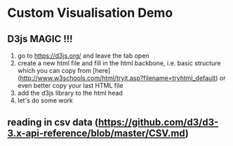 # Custom Visualisation Demo


## D3js MAGIC !!!
1. go to https://d3js.org/ and leave the tab open
2. create a new html file and fill in the html backbone, i.e. basic structure which you can copy from [here] (http://www.w3schools.com/html/tryit.asp?filename=tryhtml_default) or even better copy your last HTML file
3. add the d3js library to the html head
4. let's do some work


## reading in csv data (https://github.com/d3/d3-3.x-api-reference/blob/master/CSV.md)